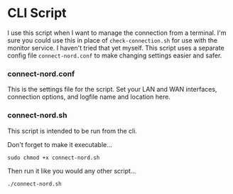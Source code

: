 # CLI Script
I use this script when I want to manage the connection from a terminal. I'm sure you could use this in place of `check-connection.sh` for use with the monitor service. I haven't tried that yet myself. This script uses a separate config file `connect-nord.conf` to make changing settings easier and safer.

### connect-nord.conf
This is the settings file for the script. Set your LAN and WAN interfaces, connection options, and logfile name and location here.

### connect-nord.sh
This script is intended to be run from the cli.

Don't forget to make it executable...
```
sudo chmod +x connect-nord.sh
```

Then run it like you would any other script...
```
./connect-nord.sh
```
